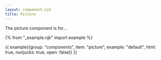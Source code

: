 ```yaml
---
layout: component.njk
title: Picture
---
```


The picture component is for...

{% from "_example.njk" import example %}

{{ example({group: "components", item: "picture", example: "default", html: true, nunjucks: true, open: false}) }}
